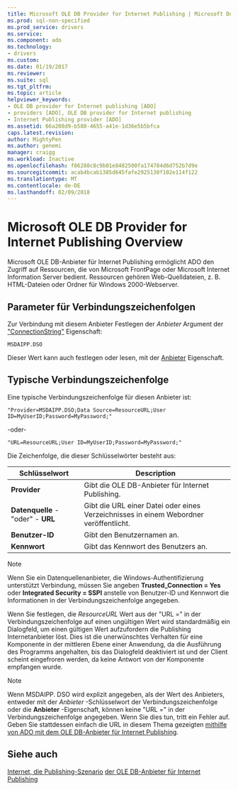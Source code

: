 ```yaml
---
title: Microsoft OLE DB Provider for Internet Publishing | Microsoft Docs
ms.prod: sql-non-specified
ms.prod_service: drivers
ms.service: 
ms.component: ado
ms.technology:
- drivers
ms.custom: 
ms.date: 01/19/2017
ms.reviewer: 
ms.suite: sql
ms.tgt_pltfrm: 
ms.topic: article
helpviewer_keywords:
- OLE DB provider for Internet publishing [ADO]
- providers [ADO], OLE DB provider for Internet publishing
- Internet Publishing provider [ADO]
ms.assetid: 66a208d9-b580-4655-a41e-1d36e5b5bfca
caps.latest.revision: 
author: MightyPen
ms.author: genemi
manager: craigg
ms.workload: Inactive
ms.openlocfilehash: f86280c8c9b01e8482500fa174784d6d752b7d9e
ms.sourcegitcommit: acab4bcab1385d645fafe2925130f102e114f122
ms.translationtype: MT
ms.contentlocale: de-DE
ms.lasthandoff: 02/09/2018
---
```

# <a name="microsoft-ole-db-provider-for-internet-publishing-overview"></a>Microsoft OLE DB Provider for Internet Publishing Overview
Microsoft OLE DB-Anbieter für Internet Publishing ermöglicht ADO den Zugriff auf Ressourcen, die von Microsoft FrontPage oder Microsoft Internet Information Server bedient. Ressourcen gehören Web-Quelldateien, z. B. HTML-Dateien oder Ordner für Windows 2000-Webserver.

## <a name="connection-string-parameters"></a>Parameter für Verbindungszeichenfolgen
 Zur Verbindung mit diesem Anbieter Festlegen der *Anbieter* Argument der ["ConnectionString"](../../../ado/reference/ado-api/connectionstring-property-ado.md) Eigenschaft:

```
MSDAIPP.DSO
```

 Dieser Wert kann auch festlegen oder lesen, mit der [Anbieter](../../../ado/reference/ado-api/provider-property-ado.md) Eigenschaft.

## <a name="typical-connection-string"></a>Typische Verbindungszeichenfolge
 Eine typische Verbindungszeichenfolge für diesen Anbieter ist:

```
"Provider=MSDAIPP.DSO;Data Source=ResourceURL;User ID=MyUserID;Password=MyPassword;"
```

 -oder-

```
"URL=ResourceURL;User ID=MyUserID;Password=MyPassword;"
```

 Die Zeichenfolge, die dieser Schlüsselwörter besteht aus:

|Schlüsselwort|Description|
|-------------|-----------------|
|**Provider**|Gibt die OLE DB-Anbieter für Internet Publishing.|
|**Datenquelle** -"oder" - **URL**|Gibt die URL einer Datei oder eines Verzeichnisses in einem Webordner veröffentlicht.|
|**Benutzer-ID**|Gibt den Benutzernamen an.|
|**Kennwort**|Gibt das Kennwort des Benutzers an.|

> [!NOTE]
>  Wenn Sie ein Datenquellenanbieter, die Windows-Authentifizierung unterstützt Verbindung, müssen Sie angeben **Trusted_Connection = Yes** oder **Integrated Security = SSPI** anstelle von Benutzer-ID und Kennwort die Informationen in der Verbindungszeichenfolge angegeben.

 Wenn Sie festlegen, die *ResourceURL* Wert aus der "URL =" in der Verbindungszeichenfolge auf einen ungültigen Wert wird standardmäßig ein Dialogfeld, um einen gültigen Wert aufzufordern die Publishing Internetanbieter löst. Dies ist die unerwünschtes Verhalten für eine Komponente in der mittleren Ebene einer Anwendung, da die Ausführung des Programms angehalten, bis das Dialogfeld deaktiviert ist und der Client scheint eingefroren werden, da keine Antwort von der Komponente empfangen wurde.

> [!NOTE]
>  Wenn MSDAIPP. DSO wird explizit angegeben, als der Wert des Anbieters, entweder mit der *Anbieter* -Schlüsselwort der Verbindungszeichenfolge oder die **Anbieter** -Eigenschaft, können keine "URL =" in der Verbindungszeichenfolge angegeben. Wenn Sie dies tun, tritt ein Fehler auf. Geben Sie stattdessen einfach die URL in diesem Thema gezeigten [mithilfe von ADO mit dem OLE DB-Anbieter für Internet Publishing](../../../ado/guide/data/the-ole-db-provider-for-internet-publishing.md).

## <a name="see-also"></a>Siehe auch
 [Internet, die Publishing-Szenario](../../../ado/guide/data/internet-publishing-scenario.md) [der OLE DB-Anbieter für Internet Publishing](../../../ado/guide/data/the-ole-db-provider-for-internet-publishing.md)
